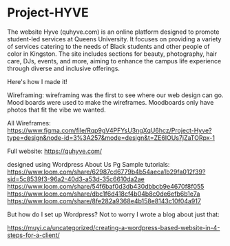 # Project-HYVE

The website Hyve (quhyve.com) is an online platform designed to promote student-led services at Queens University. It focuses on providing a variety of services catering to the needs of Black students and other people of color in Kingston. The site includes sections for beauty, photography, hair care, DJs, events, and more, aiming to enhance the campus life experience through diverse and inclusive offerings.

Here's how I made it!

Wireframing: wireframing was the first to see where our web design can go. Mood boards were used to make the wireframes. Moodboards only have photos that fit the vibe we wanted.

All Wireframes: https://www.figma.com/file/Rqp9gV4PFYsU3ngXqU6hcz/Project-Hyve?type=design&node-id=3%3A257&mode=design&t=ZE6IOUs7jZaTORpx-1


Full website: https://quhyve.com/ 

designed using Wordpress
About Us Pg Sample tutorials:
https://www.loom.com/share/62987cd6779b4b54aeca1b29fa012f39?sid=5c8539f3-96a2-40d3-a53d-35c6610da2ae
https://www.loom.com/share/54f6baf0d3db430dbbcb9e4670f8f055
https://www.loom.com/share/dbc1f6d418cf4b04b8c0de6efb6b1e7a
https://www.loom.com/share/8fe282a9368e4b158e8143c10f04a917

But how do I set up Wordpress? Not to worry I wrote a blog about just that:

https://muyi.ca/uncategorized/creating-a-wordpress-based-website-in-4-steps-for-a-client/


